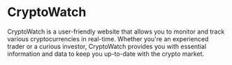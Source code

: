 # CryptoWatch

CryptoWatch is a user-friendly website that allows you to monitor and track various cryptocurrencies in real-time. Whether you're an experienced trader or a curious investor, CryptoWatch provides you with essential information and data to keep you up-to-date with the crypto market.